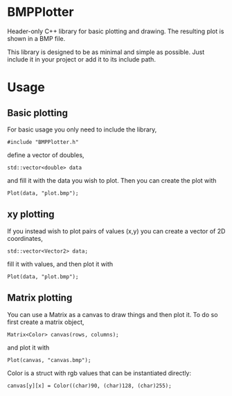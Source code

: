 BMPPlotter
=========

Header-only C++ library for basic plotting and drawing. The resulting plot is shown in a BMP file.

This library is designed to be as minimal and simple as possible. Just include it in your project or add it to its include path.

# Usage

## Basic plotting

For basic usage you only need to include the library,

    #include "BMPPlotter.h"

define a vector of doubles,

    std::vector<double> data

and fill it with the data you wish to plot. Then you can create the plot with

    Plot(data, "plot.bmp");

## xy plotting
If you instead wish to plot pairs of values (x,y) you can create a vector of 2D coordinates,

	std::vector<Vector2> data;

fill it with values, and then plot it with

    Plot(data, "plot.bmp");

## Matrix plotting
You can use a Matrix as a canvas to draw things and then plot it. To do so first create a matrix object,

    Matrix<Color> canvas(rows, columns);

and plot it with

    Plot(canvas, "canvas.bmp");

Color is a struct with rgb values that can be instantiated directly:

    canvas[y][x] = Color((char)90, (char)128, (char)255);